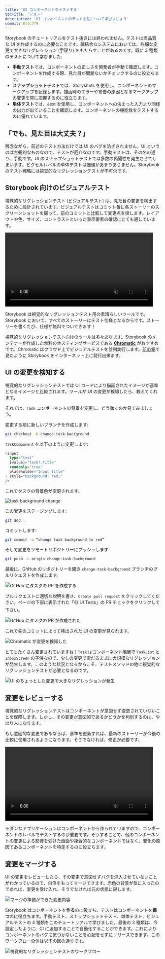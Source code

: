 ```yaml
---
title: 'UI コンポーネントをテストする'
tocTitle: 'テスト'
description: 'UI コンポーネントのテスト手法について学びましょう'
commit: 8fdc779
---
```


Storybook のチュートリアルをテスト抜きには終われません。テストは高品質な UI を作成するのに必要なことです。疎結合なシステムにおいては、些細な変更で大きなリグレッション (手戻り) をもたらすことがあるのです。既に 3 種類のテストについて学びました:

- **手動テスト**では、コンポーネントの正しさを開発者が手動で確認します。コンポーネントを作成する際、見た目が問題ないかチェックするのに役立ちます。
- **スナップショットテスト**では、Storyshots を使用し、コンポーネントのマークアップを記録します。描画時のエラーや警告の原因となるマークアップの変更を常に把握するのに役立ちます。
- **単体テスト**では、Jest を使用し、コンポーネントへの決まった入力より同様の出力が出ていることを確認します。コンポーネントの機能性をテストするのに優れています。

## 「でも、見た目は大丈夫？」

残念ながら、前述のテスト方法だけでは UI のバグを防ぎきれません。UI というのは主観的なものなので、テストが厄介なのです。手動テストは、その名の通り、手動です。UI のスナップショットテストでは多数の偽陽性を発生させてしまいます。ピクセルレベルの単体テストは価値があまりありません。Storybook のテスト戦略には視覚的なリグレッションテストが不可欠です。

## Storybook 向けのビジュアルテスト

視覚的なリグレッションテスト (ビジュアルテスト) は、見た目の変更を検出するために設計されています。ビジュアルテストはコミット毎に各ストーリーのスクリーンショットを撮って、前のコミットと比較して変更点を探します。レイアウトや色、サイズ、コントラストといった表示要素の確認にとても適しています。

<video autoPlay muted playsInline loop style="width:480px; margin: 0 auto;">
  <source
    src="/intro-to-storybook/visual-regression-testing.mp4"
    type="video/mp4"
  />
</video>

Storybook は視覚的なリグレッションテスト用の素晴らしいツールです。Storybook において、すべてのストーリーはテスト仕様となるからです。ストーリーを書くたび、仕様が無料でついてきます！

視覚的なリグレッションテスト向けのツールは多々あります。Storybook のメンテナーが作成した無料のホスティングサービスである [**Chromatic**](https://www.chromatic.com/) がおすすめです。Chromatic はクラウド上でビジュアルテストを並列実行します。[前の章](/intro-to-storybook/angular/ja/deploy/)で見たように Storybook をインターネット上に発行出来ます。

## UI の変更を検知する

視覚的なリグレッションテストでは UI コードにより描画されたイメージが基準となるイメージと比較されます。ツールが UI の変更が検知したら、教えてくれます。

それでは、`Task` コンポーネントの背景を変更し、どう動くのか見てみましょう。

変更する前に新しいブランチを作成します:

```bash
git checkout -b change-task-background
```

`TaskComponent` を以下のように変更します:

```diff:title=src/app/components/task.component.ts
<input
  type="text"
  [value]="task?.title"
  readonly="true"
  placeholder="Input title"
+ style="background: red;"
/>
```

これでタスクの背景色が変更されます。

![task background change](/intro-to-storybook/chromatic-task-change.png)

この変更をステージングします:

```bash
git add .
```

コミットします:

```bash
git commit -m “change task background to red”
```

そして変更をリモートリポジトリーにプッシュします:

```bash
git push -u origin change-task-background
```

最後に、GitHub のリポジトリーを開き `change-task-background` ブランチのプルリクエストを作成します。

![GitHub にタスクの PR を作成する](/github/pull-request-background.png)

プルリクエストに適切な説明を書き、`Create pull request` をクリックしてください。ページの下部に表示された「🟡 UI Tests」の PR チェックをクリックして下さい。

![GitHub にタスクの PR が作成された](/github/pull-request-background-ok.png)

これで先のコミットによって検出された UI の変更が見られます。

![Chromatic が変更を検知した](/intro-to-storybook/chromatic-catch-changes.png)

とてもたくさん変更されていますね！`Task` はコンポーネント階層で `TaskList` と `InboxScreen` の子供なので、少しの変更で雪だるま式に大規模なリグレッションが発生します。このような状況となるからこそ、テストメソッドの他に視覚的なリグレッションテストが必要となるのです。

![UI のちょっとした変更で大きなリグレッションが発生](/intro-to-storybook/minor-major-regressions.gif)

## 変更をレビューする

視覚的なリグレッションテストはコンポーネントが意図せず変更されていないことを保障します。しかし、その変更が意図的であるかどうかを判別するのは、やはり人になります。

もし意図的な変更であるならば、基準を更新すれば、最新のストーリーが今後の比較に使用されるようになります。そうでなければ、修正が必要です。

<video autoPlay muted playsInline loop style="width:480px; margin: 0 auto;">
  <source
    src="/intro-to-storybook/website-workflow-review-merge-optimized.mp4"
    type="video/mp4"
  />
</video>

モダンなアプリケーションはコンポーネントから作られていますので、コンポーネントのレベルでテストするのが重要です。そうすることで、他のコンポーネントの変更による影響を受けた画面や複合的なコンポーネントではなく、変化の原因であるコンポーネントを特定するのに役立ちます。

## 変更をマージする

UI の変更をレビューしたら、その変更で意図せずバグを混入させていないことがわかっているので、自信をもってマージできます。赤色の背景が気に入ったのであれば、変更を受け入れ、そうでなければ元の状態に戻します。

![マージの準備ができた変更内容](/intro-to-storybook/chromatic-review-finished.png)

Storybook はコンポーネントを**作る**のに役立ち、テストはコンポーネントを**保つ**のに役立ちます。手動テスト、スナップショットテスト、単体テスト、ビジュアルテストの 4 種類をこのチュートリアルで学びました。最後の 3 種類は、今設定したように、CI に追加することで自動化することができます。これによりコンポーネントのバグに気づかないことを心配をせずにリリースできます。このワークフロー全体は以下の図の通りです。

![視覚的なリグレッションテストのワークフロー](/intro-to-storybook/cdd-review-workflow.png)
